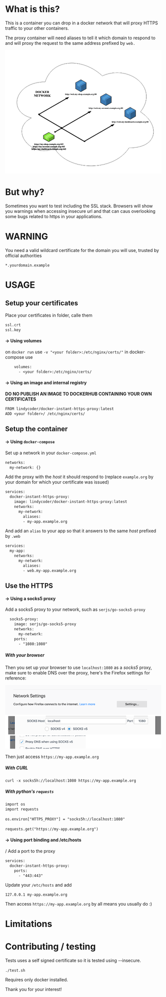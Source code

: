 # What is this?

This is a container you can drop in a docker network that will proxy HTTPS traffic to your other containers.

The proxy container will need aliases to tell it which domain to respond to and will proxy the request to the same
address prefixed by `web.`

![DIAGRAM](docs/docker-instant-https-proxy.png)

# But why?

Sometimes you want to test including the SSL stack.  Browsers will show you warnings when accessing insecure url and
that can caus overlooking some bugs related to https in your applications.

# WARNING

You need a valid wildcard certificate for the domain you will use, trusted by official authorities

```
*.yourdomain.example
```


# USAGE

## Setup your certificates

Place your certificates in folder, calle them
```
ssl.crt
ssl.key
```


#### -> Using volumes

on `docker run` use `-v "<your folder>:/etc/nginx/certs/"`
in docker-compose use
```
    volumes:
      - <your folder>:/etc/nginx/certs/
```

#### -> Using an image and internal registry

**DO NO PUBLISH AN IMAGE TO DOCKERHUB CONTAINING YOUR OWN CERTIFICATES**

```
FROM lindycoder/docker-instant-https-proxy:latest
ADD <your folder>/ /etc/nginx/certs/
```

## Setup the container

#### -> Using `docker-compose`

Set up a network in your `docker-compose.yml`
```
networks:
  my-network: {}
```

Add the proxy with the *host* it should respond to (replace `example.org` by your domain for which your certificate was issued)

```
services:
  docker-instant-https-proxy:
    image: lindycoder/docker-instant-https-proxy:latest
    networks:
      my-network:
        aliases:
        - my-app.example.org
```

And add an `alias` to your app so that it answers to the same *host* prefixed by `.web`

```
services:
  my-app:
    networks:
      my-network:
        aliases:
        - web.my-app.example.org
```

## Use the HTTPS

#### -> Using a socks5 proxy

Add a socks5 proxy to your network, such as `serjs/go-socks5-proxy`

```
  socks5-proxy:
    image: serjs/go-socks5-proxy
    networks:
      my-network:
    ports:
      - "1080:1080"
```

##### With your browser

Then you set up your browser to use `localhost:1080` as a *socks5* proxy, make sure to enable DNS over the proxy,
here's the Firefox settings for reference:

![Firefox settings example](docs/firefox-settings-examples.png)

Then just access `https://my-app.example.org`

##### With CURL

```
curl -x socks5h://localhost:1080 https://my-app.example.org
```

##### With python's `requests`

```
import os
import requests

os.environ["HTTPS_PROXY"] = "socks5h://localhost:1080"

requests.get("https://my-app.example.org")
```

#### -> Using port binding and /etc/hosts
/
Add a port to the proxy

```
services:
  docker-instant-https-proxy:
    ports:
      - "443:443"
```

Update your `/etc/hosts` and add

```
127.0.0.1 my-app.example.org
```

Then access `https://my-app.example.org` by all means you usually do :)

# Limitations


# Contributing / testing

Tests uses a self signed certificate so it is tested using --insecure.

`
./test.sh
`

Requires only docker installed.

Thank you for your interest!
